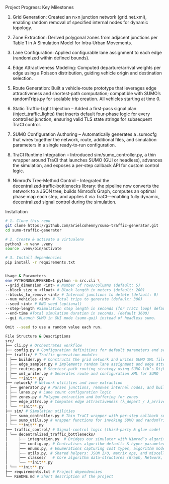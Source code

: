 Project Progress: Key Milestones

1. Grid Generation: Created an n×n junction network (grid.net.xml), enabling random removal of specified internal nodes for dynamic topology.

2. Zone Extraction: Derived polygonal zones from adjacent junctions per Table 1 in A Simulation Model for Intra‑Urban Movements.

3. Lane Configuration: Applied configurable lane assignment to each edge (randomized within defined bounds).

4. Edge Attractiveness Modeling: Computed departure/arrival weights per edge using a Poisson distribution, guiding vehicle origin and destination selection.

5. Route Generation: Built a vehicle‑route prototype that leverages edge attractiveness and shortest‑path computation; compatible with SUMO’s randomTrips.py for scalable trip creation. All vehicles starting at time 0.

6. Static Traffic‑Light Injection – Added a first‑pass signal plan (inject_traffic_lights) that inserts default four‑phase logic for every controlled junction, ensuring valid TLS state strings for subsequent TraCI control.

7. SUMO Configuration Authoring – Automatically generates a .sumocfg that wires together the network, route, additional files, and simulation parameters in a single ready‑to‑run configuration.

8. TraCI Runtime Integration – Introduced sim/sumo_controller.py, a thin wrapper around TraCI that launches SUMO (GUI or headless), advances the simulation, and exposes a per‑step callback API for custom control logic.

9. Nimrod’s Tree‑Method Control – Integrated the decentralized‑traffic‑bottlenecks library: the pipeline now converts the network to a JSON tree, builds Nimrod’s Graph, computes an optimal phase map each step, and applies it via TraCI—enabling fully dynamic, decentralized signal control during the simulation.

Installation

```bash
# 1. Clone this repo
git clone https://github.com/arielcohenny/sumo-traffic-generator.git
cd sumo-traffic-generator

# 2. Create & activate a virtualenv
python3 -m venv .venv
source .venv/bin/activate

# 3. Install dependencies
pip install -r requirements.txt


Usage & Parameters
env PYTHONUNBUFFERED=1 python -m src.cli \
--grid_dimension <int> # Number of rows/columns (default: 5)
--block_size_m <float> # Block length in meters (default: 200)
--blocks_to_remove <int> # Internal junctions to delete (default: 0)
--num_vehicles <int> # Total trips to generate (default: 300)
--seed <int> # RNG seed (optional)
--step-length #Simulation step length in seconds (for TraCI loop) default=1.0
--end-time #Total simulation duration in seconds. (default 3600)
--gui #Launch SUMO in GUI mode (sumo-gui) instead of headless sumo.

Omit --seed to use a random value each run.

File Structure & Descriptions
src/
├── cli.py # Orchestrates workflow
├── config.py # Configuration definitions for default parameters and settings
├── traffic/ # Traffic generation modules
│ ├── builder.py # Constructs the grid network and writes SUMO XML files
│ ├── edge_sampler.py # Implements random lane assignment and edge attractiveness
│ ├── routing.py # Shortest-path routing strategy using SUMO-lib’s Dijkstra
│ ├── xml_writer.py # Generates route and configuration XML for SUMO
│ └── **init**.py
├── network/ # Network utilities and zone extraction
│ ├── generator.py # Parses junctions, removes internal nodes, and builds zones
│ ├── lanes.py # Lane count configuration logic
│ ├── zones.py # Polygon extraction and buffering for zones
│ ├── edge_attrs.py # Computes edge attractiveness (λ_depart / λ_arrive)
│ └── **init**.py
├── sim/ # Simulation utilities
│ ├── sumo_controller.py # Thin TraCI wrapper with per‑step callback support
│ ├── sumo_utils.py # Wrapper functions for invoking SUMO and randomTrips.py
│ └── **init**.py
├── traffic_control/ # Signal‑control logic (third‑party & glue code)
│ └── decentralized_traffic_bottlenecks/
│     ├── integration.py  # Bridges our simulator with Nimrod’s algorithm
│     ├── config.py, # Centralises algorithm defaults & hyper‑parameters (cycle time, max queue, …)
│     ├── enums.py, # Enumerations capturing cost types, algorithm modes, TLS states, etc.
│     ├── utils.py, # Shared helpers: JSON I/O, matrix ops, and miscellaneous maths
│     ├── classes/   # Core algorithm data‑structures (Graph, Network, …)
│     └── **init**.py
│ └── **init**.py
├── requirements.txt # Project dependencies
└── README.md # Short description of the project
```
